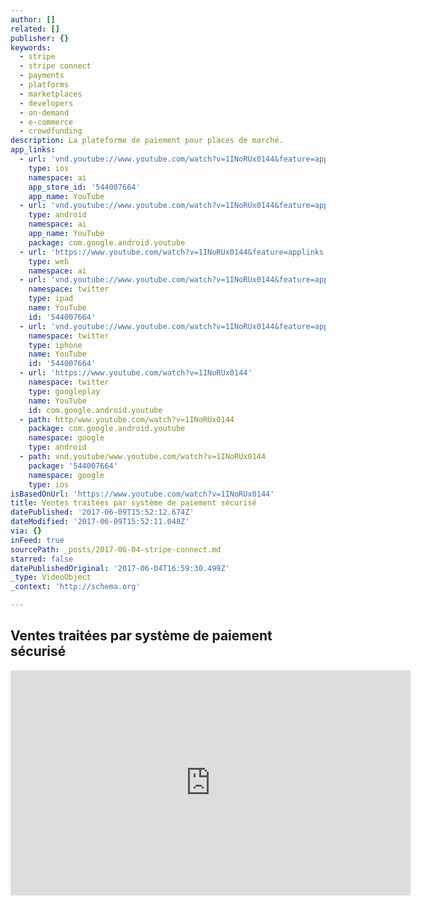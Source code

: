 ```yaml
---
author: []
related: []
publisher: {}
keywords:
  - stripe
  - stripe connect
  - payments
  - platforms
  - marketplaces
  - developers
  - on-demand
  - e-commerce
  - crowdfunding
description: La plateforme de paiement pour places de marché.
app_links:
  - url: 'vnd.youtube://www.youtube.com/watch?v=1INoRUx0144&feature=applinks'
    type: ios
    namespace: ai
    app_store_id: '544007664'
    app_name: YouTube
  - url: 'vnd.youtube://www.youtube.com/watch?v=1INoRUx0144&feature=applinks'
    type: android
    namespace: ai
    app_name: YouTube
    package: com.google.android.youtube
  - url: 'https://www.youtube.com/watch?v=1INoRUx0144&feature=applinks'
    type: web
    namespace: ai
  - url: 'vnd.youtube://www.youtube.com/watch?v=1INoRUx0144&feature=applinks'
    namespace: twitter
    type: ipad
    name: YouTube
    id: '544007664'
  - url: 'vnd.youtube://www.youtube.com/watch?v=1INoRUx0144&feature=applinks'
    namespace: twitter
    type: iphone
    name: YouTube
    id: '544007664'
  - url: 'https://www.youtube.com/watch?v=1INoRUx0144'
    namespace: twitter
    type: googleplay
    name: YouTube
    id: com.google.android.youtube
  - path: http/www.youtube.com/watch?v=1INoRUx0144
    package: com.google.android.youtube
    namespace: google
    type: android
  - path: vnd.youtube/www.youtube.com/watch?v=1INoRUx0144
    package: '544007664'
    namespace: google
    type: ios
isBasedOnUrl: 'https://www.youtube.com/watch?v=1INoRUx0144'
title: Ventes traitées par système de paiement sécurisé
datePublished: '2017-06-09T15:52:12.674Z'
dateModified: '2017-06-09T15:52:11.048Z'
via: {}
inFeed: true
sourcePath: _posts/2017-06-04-stripe-connect.md
starred: false
datePublishedOriginal: '2017-06-04T16:59:30.499Z'
_type: VideoObject
_context: 'http://schema.org'

---
```

## Ventes traitées par système de paiement sécurisé

<iframe src="https://cdn.embedly.com/widgets/media.html?src=https%3A%2F%2Fwww.youtube.com%2Fembed%2F1INoRUx0144%3Ffeature%3Doembed&amp;url=http%3A%2F%2Fwww.youtube.com%2Fwatch%3Fv%3D1INoRUx0144&amp;image=https%3A%2F%2Fi.ytimg.com%2Fvi%2F1INoRUx0144%2Fhqdefault.jpg&amp;key=a715cf41cc93453ca338d350cd26f87b&amp;type=text%2Fhtml&amp;schema=youtube" width="640" height="360" scrolling="no" frameborder="0" allowfullscreen="" style=""></iframe>